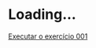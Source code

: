 # Loading...

<a href="https://the-anju.github.io/exercicios/html-css/EX001/index.html">Executar o exercício 001</a>